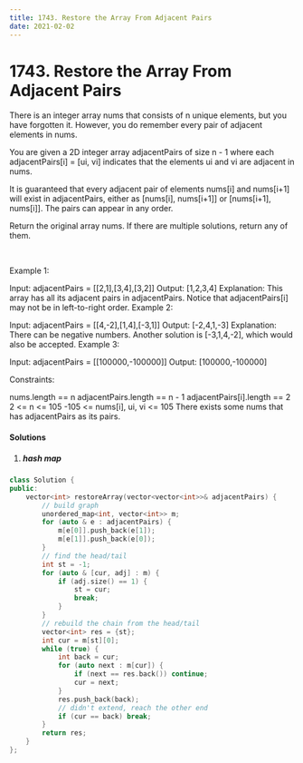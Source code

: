 ```yaml
---
title: 1743. Restore the Array From Adjacent Pairs
date: 2021-02-02
---
```


# 1743. Restore the Array From Adjacent Pairs

There is an integer array nums that consists of n unique elements, but you have forgotten it. However, you do remember every pair of adjacent elements in nums.

You are given a 2D integer array adjacentPairs of size n - 1 where each adjacentPairs[i] = [ui, vi] indicates that the elements ui and vi are adjacent in nums.

It is guaranteed that every adjacent pair of elements nums[i] and nums[i+1] will exist in adjacentPairs, either as [nums[i], nums[i+1]] or [nums[i+1], nums[i]]. The pairs can appear in any order.

Return the original array nums. If there are multiple solutions, return any of them.

 

Example 1:

Input: adjacentPairs = [[2,1],[3,4],[3,2]]
Output: [1,2,3,4]
Explanation: This array has all its adjacent pairs in adjacentPairs.
Notice that adjacentPairs[i] may not be in left-to-right order.
Example 2:

Input: adjacentPairs = [[4,-2],[1,4],[-3,1]]
Output: [-2,4,1,-3]
Explanation: There can be negative numbers.
Another solution is [-3,1,4,-2], which would also be accepted.
Example 3:

Input: adjacentPairs = [[100000,-100000]]
Output: [100000,-100000]
 

Constraints:

nums.length == n
adjacentPairs.length == n - 1
adjacentPairs[i].length == 2
2 <= n <= 105
-105 <= nums[i], ui, vi <= 105
There exists some nums that has adjacentPairs as its pairs.


#### Solutions

1. ##### hash map

```c++
class Solution {
public:
    vector<int> restoreArray(vector<vector<int>>& adjacentPairs) {
        // build graph
        unordered_map<int, vector<int>> m;
        for (auto & e : adjacentPairs) {
            m[e[0]].push_back(e[1]);
            m[e[1]].push_back(e[0]);
        }
        // find the head/tail
        int st = -1;
        for (auto & [cur, adj] : m) {
            if (adj.size() == 1) {
                st = cur;
                break;
            }
        }
        // rebuild the chain from the head/tail
        vector<int> res = {st};
        int cur = m[st][0];
        while (true) {
            int back = cur;
            for (auto next : m[cur]) {
                if (next == res.back()) continue;
                cur = next;
            }
            res.push_back(back);
            // didn't extend, reach the other end
            if (cur == back) break;
        }
        return res;
    }
};
```